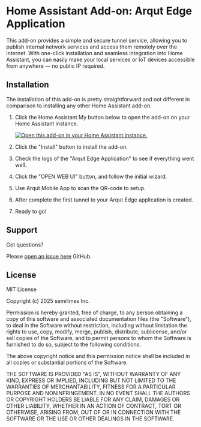 # Home Assistant Add-on: Arqut Edge Application

This add-on provides a simple and secure tunnel service, allowing you to publish internal network services and access them remotely over the internet. With one-click installation and seamless integration into Home Assistant, you can easily make your local services or IoT devices accessible from anywhere — no public IP required.

## Installation

The installation of this add-on is pretty straightforward and not different in
comparison to installing any other Home Assistant add-on.

1. Click the Home Assistant My button below to open the add-on on your Home
   Assistant instance.

   [![Open this add-on in your Home Assistant instance.][addon-badge]][addon]

1. Click the "Install" button to install the add-on.
1. Check the logs of the "Arqut Edge Application" to see if everything went
   well.
1. Click the "OPEN WEB UI" button, and follow the initial wizard.
1. Use Arqut Mobile App to scan the QR-code to setup.
1. After complete the first tunnel to your Arqut Edge application is created.
1. Ready to go!

## Support

Got questions?

Please [open an issue here][issue] GitHub.

## License

MIT License

Copyright (c) 2025 semilimes Inc.

Permission is hereby granted, free of charge, to any person obtaining a copy
of this software and associated documentation files (the "Software"), to deal
in the Software without restriction, including without limitation the rights
to use, copy, modify, merge, publish, distribute, sublicense, and/or sell
copies of the Software, and to permit persons to whom the Software is
furnished to do so, subject to the following conditions:

The above copyright notice and this permission notice shall be included in all
copies or substantial portions of the Software.

THE SOFTWARE IS PROVIDED "AS IS", WITHOUT WARRANTY OF ANY KIND, EXPRESS OR
IMPLIED, INCLUDING BUT NOT LIMITED TO THE WARRANTIES OF MERCHANTABILITY,
FITNESS FOR A PARTICULAR PURPOSE AND NONINFRINGEMENT. IN NO EVENT SHALL THE
AUTHORS OR COPYRIGHT HOLDERS BE LIABLE FOR ANY CLAIM, DAMAGES OR OTHER
LIABILITY, WHETHER IN AN ACTION OF CONTRACT, TORT OR OTHERWISE, ARISING FROM,
OUT OF OR IN CONNECTION WITH THE SOFTWARE OR THE USE OR OTHER DEALINGS IN THE
SOFTWARE.

[addon-badge]: https://my.home-assistant.io/badges/supervisor_addon.svg
[addon]: https://my.home-assistant.io/redirect/supervisor_addon/?repository_url=https%3A%2F%2Fgithub.com%2Farqut%2Farqut-ha-addon
[issue]: https://github.com/arqut/arqut-ha-addon/issues
[keepchangelog]: http://keepachangelog.com/en/1.0.0/
[releases]: https://github.com/hassio-addons/addon-unifi/releases
[semver]: http://semver.org/spec/v2.0.0.htm
